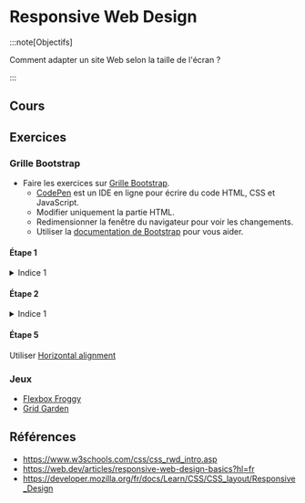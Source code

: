 # Responsive Web Design

:::note[Objectifs]

Comment adapter un site Web selon la taille de l'écran ?

:::

## Cours

<Reaveal name="3cci-webd-responsive" />

## Exercices

### Grille Bootstrap

- Faire les exercices sur [Grille Bootstrap](https://smnarnold.com/exercices/bootstrap/grille-bootstrap).
  - [CodePen](https://codepen.io/) est un IDE en ligne pour écrire du code HTML, CSS et JavaScript.
  - Modifier uniquement la partie HTML.
  - Redimensionner la fenêtre du navigateur pour voir les changements.
  - Utiliser la [documentation de Bootstrap](https://getbootstrap.com/docs/5.3/layout/grid/) pour vous aider.

#### Étape 1

<details>
<summary>Indice 1</summary>

Tout mettre dans un `container`.

<details>
<summary>Indice 2</summary>

Utiliser des `row` et des `col`.

<details>
<summary>Solution</summary>

```html
<div class="container">
  <div class="row">
    <div class="col">
      <div class="block red"></div>
    </div>
    <div class="col">
      <div class="block blue"></div>
    </div>
    <div class="col">
      <div class="block green"></div>
    </div>
  </div>
  <div class="row">
    <div class="col">
      <div class="block yellow"></div>
    </div>
    <div class="col">
      <div class="block purple"></div>
    </div>
    <div class="col">
      <div class="block teal"></div>
    </div>
  </div>
</div>
```

</details>
</details>
</details>

#### Étape 2

<details>
<summary>Indice 1</summary>

Utiliser les classes `col-xl-*` et `col-*` (`*` étant un nombre).

<details>
<summary>Indice 2</summary>

Utiliser qu'une seule `row`.

<details>
<summary>Indice 3</summary>

Les breakpoints s'appliquent à partir (plus grand) de la largeur spécifiée.

<details>
<summary>Solution</summary>

```html
<div class="container">
  <div class="row">
    <div class="col-12">
      <div class="block red"></div>
    </div>
    <div class="col-12 col-xl-4">
      <div class="block blue"></div>
    </div>
    <div class="col-12 col-xl-4">
      <div class="block green"></div>
    </div>
    <div class="col-12 col-xl-4">
      <div class="block yellow"></div>
    </div>
    <div class="col-12 col-xl-6">
      <div class="block purple"></div>
    </div>
    <div class="col-12 col-xl-6">
      <div class="block teal"></div>
    </div>
  </div>
</div>
```

</details>
</details>
</details>
</details>

#### Étape 5

Utiliser [Horizontal alignment](https://getbootstrap.com/docs/5.3/layout/columns/#horizontal-alignment)

### Jeux

- [Flexbox Froggy](https://flexboxfroggy.com/#fr)
- [Grid Garden](https://cssgridgarden.com/#fr)

## Références

- https://www.w3schools.com/css/css_rwd_intro.asp
- https://web.dev/articles/responsive-web-design-basics?hl=fr
- https://developer.mozilla.org/fr/docs/Learn/CSS/CSS_layout/Responsive_Design

